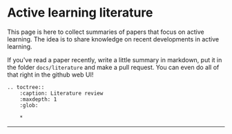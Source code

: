 # Active learning literature

This page is here to collect summaries of papers that focus on active learning.
The idea is to share knowledge on recent developments in active learning.

If you've read a paper recently, write a little summary in markdown, put it in
the folder `docs/literature` and make a pull request. You can even do all of
that right in the github web UI!

```eval_rst
.. toctree::
    :caption: Literature review
    :maxdepth: 1
    :glob:

    *
```

---